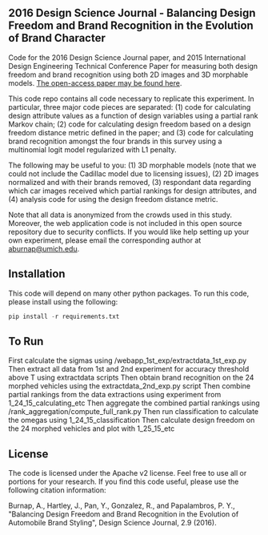 ## 2016 Design Science Journal - Balancing Design Freedom and Brand Recognition in the Evolution of Brand Character

Code for the 2016 Design Science Journal paper, and 2015 International Design Engineering Technical Conference Paper for measuring both design freedom and brand recognition using both 2D images and 3D morphable models.  [The open-access paper may be found here](https://www.cambridge.org/core/journals/design-science/article/balancing-design-freedom-and-brand-recognition-in-the-evolution-of-automotive-brand-styling/933E383D85830C569F8F77BD2FD314A0).

This code repo contains all code necessary to replicate this experiment.  In particular, three major code pieces are separated: (1) code for calculating design attribute values as a function of design variables using a partial rank Markov chain; (2) code for calculating design freedom based on a design freedom distance metric defined in the paper; and (3) code for calculating brand recognition amongst the four brands in this survey using a multinomial logit model regularized with L1 penalty.

The following may be useful to you:  (1) 3D morphable models (note that we could not include the Cadillac model due to licensing issues), (2) 2D images normalized and with their brands removed, (3) respondant data regarding which car images received which partial rankings for design attributes, and (4) analysis code for using the design freedom distance metric.

Note that all data is anonymized from the crowds used in this study.  Moreover, the web application code is not included in this open source repository due to security conflicts.  If you would like help setting up your own experiment, please email the corresponding author at aburnap@umich.edu.


## Installation

This code will depend on many other python packages. To run this code, please install using the following:

```python
pip install -r requirements.txt
```

## To Run
First calculate the sigmas using /webapp_1st_exp/extractdata_1st_exp.py
Then extract all data from 1st and 2nd experiment for accuracy threshold above T using extractdata scripts
Then obtain brand recognition on the 24 morphed vehicles using the extractdata_2nd_exp.py script
Then combine partial rankings from the data extractions using experiment from 1_24_15_calculating_etc
Then aggregate the combined partial rankings using /rank_aggregation/compute_full_rank.py
Then run classification to calculate the omegas using 1_24_15_classification
Then calculate design freedom on the 24 morphed vehicles and plot with 1_25_15_etc

## License

The code is licensed under the Apache v2 license. Feel free to use all or portions
for your research.  If you find this code useful, please use the following citation information:

Burnap, A., Hartley, J., Pan, Y., Gonzalez, R., and Papalambros, P. Y., "Balancing Design Freedom and Brand Recognition in the Evolution of Automobile Brand Styling", Design Science Journal, 2.9 (2016).



